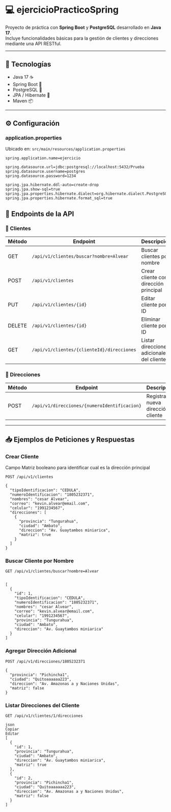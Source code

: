 # 💻 ejercicioPracticoSpring

Proyecto de práctica con **Spring Boot** y **PostgreSQL** desarrollado en **Java 17**.  
Incluye funcionalidades básicas para la gestión de clientes y direcciones mediante una API RESTful.

---

## 🚀 Tecnologías

- Java 17 ☕  
- Spring Boot 🌱  
- PostgreSQL 🐘  
- JPA / Hibernate 🔄  
- Maven 📦  

---

## ⚙️ Configuración

### application.properties

Ubicado en: `src/main/resources/application.properties`

```properties
spring.application.name=ejercicio

spring.datasource.url=jdbc:postgresql://localhost:5432/Prueba
spring.datasource.username=postgres
spring.datasource.password=1234

spring.jpa.hibernate.ddl-auto=create-drop
spring.jpa.show-sql=true
spring.jpa.properties.hibernate.dialect=org.hibernate.dialect.PostgreSQLDialect
spring.jpa.properties.hibernate.format_sql=true
```

## 📡 Endpoints de la API

### 🔁 Clientes

| Método | Endpoint                                     | Descripción                                      |
|--------|----------------------------------------------|--------------------------------------------------|
| GET    | `/api/v1/clientes/buscar?nombre=Alvear`      | Buscar clientes por nombre                       |
| POST   | `/api/v1/clientes`                           | Crear cliente con dirección principal            |
| PUT    | `/api/v1/clientes/{id}`                      | Editar cliente por ID                            |
| DELETE | `/api/v1/clientes/{id}`                      | Eliminar cliente por ID                          |
| GET    | `/api/v1/clientes/{clienteId}/direcciones`   | Listar direcciones adicionales del cliente       |

### 📍 Direcciones

| Método | Endpoint                                          | Descripción                            |
|--------|---------------------------------------------------|----------------------------------------|
| POST   | `/api/v1/direcciones/{numeroIdentificacion}`      | Registrar nueva dirección al cliente   |


---
## 📥 Ejemplos de Peticiones y Respuestas
### Crear Cliente
Campo Matriz booleano para identificar cual es la dirección principal
``` ## Crear Cliente
POST /api/v1/clientes

{
  "tipoIdentificacion": "CEDULA",
  "numeroIdentificacion": "1805232371",
  "nombres": "cesar Alvear",
  "correo": "kevin.alvear@email.com",
  "celular": "1991234567",
  "direcciones": [
    {
      "provincia": "Tungurahua",
      "ciudad": "Ambato",
      "direccion": "Av. Guaytambos miniarica",
      "matriz": true
    }
  ]
}

```
### Buscar Cliente por Nombre
``` ## Buscar Cliente por Nombre
GET /api/v1/clientes/buscar?nombre=Alvear


[
  {
    "id": 1,
    "tipoIdentificacion": "CEDULA",
    "numeroIdentificacion": "1805232371",
    "nombres": "cesar Alvear",
    "correo": "kevin.alvear@email.com",
    "celular": "1991234567",
    "provincia": "Tungurahua",
    "ciudad": "Ambato",
    "direccion": "Av. Guaytambos miniarica"
  }
]
```
### Agregar Dirección Adicional

``` Agregar Dirección Adicional
POST /api/v1/direcciones/1805232371

{
  "provincia": "Pichincha1",
  "ciudad": "Quitoaaaaaa223",
  "direccion": "Av. Amazonas a y Naciones Unidas",
  "matriz": false
}
```
### Listar Direcciones del Cliente
``` Listar Direcciones del Cliente
GET /api/v1/clientes/1/direcciones

json
Copiar
Editar
[
  {
    "id": 1,
    "provincia": "Tungurahua",
    "ciudad": "Ambato",
    "direccion": "Av. Guaytambos miniarica",
    "matriz": true
  },
  {
    "id": 2,
    "provincia": "Pichincha1",
    "ciudad": "Quitoaaaaaa223",
    "direccion": "Av. Amazonas a y Naciones Unidas",
    "matriz": false
  }
]

```



